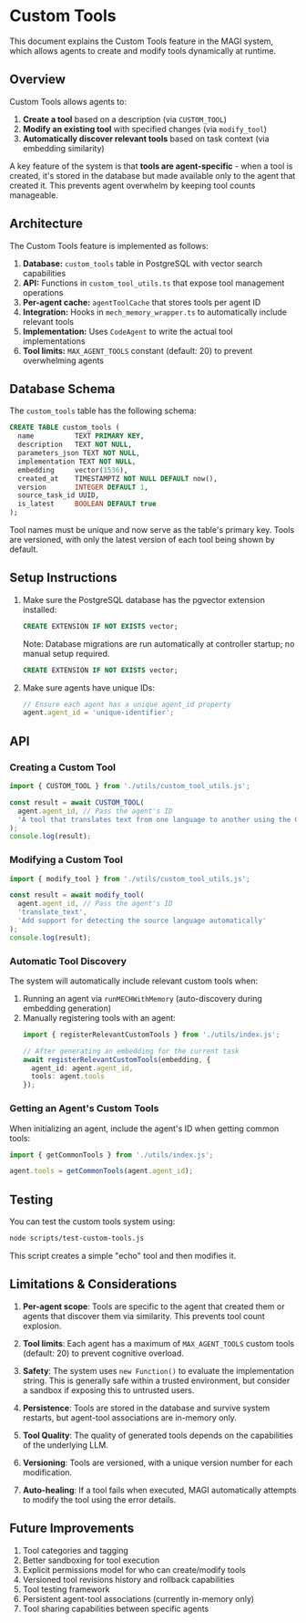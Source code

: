 # Custom Tools

This document explains the Custom Tools feature in the MAGI system, which allows agents to create and modify tools dynamically at runtime.

## Overview

Custom Tools allows agents to:

1. **Create a tool** based on a description (via `CUSTOM_TOOL`)
2. **Modify an existing tool** with specified changes (via `modify_tool`)
3. **Automatically discover relevant tools** based on task context (via embedding similarity)

A key feature of the system is that **tools are agent-specific** - when a tool is created, it's stored in the database but made available only to the agent that created it. This prevents agent overwhelm by keeping tool counts manageable.

## Architecture

The Custom Tools feature is implemented as follows:

1. **Database:** `custom_tools` table in PostgreSQL with vector search capabilities
2. **API:** Functions in `custom_tool_utils.ts` that expose tool management operations
3. **Per-agent cache:** `agentToolCache` that stores tools per agent ID
4. **Integration:** Hooks in `mech_memory_wrapper.ts` to automatically include relevant tools
5. **Implementation:** Uses `CodeAgent` to write the actual tool implementations
6. **Tool limits:** `MAX_AGENT_TOOLS` constant (default: 20) to prevent overwhelming agents

## Database Schema

The `custom_tools` table has the following schema:

```sql
CREATE TABLE custom_tools (
  name          TEXT PRIMARY KEY,
  description   TEXT NOT NULL,
  parameters_json TEXT NOT NULL,
  implementation TEXT NOT NULL,
  embedding     vector(1536),
  created_at    TIMESTAMPTZ NOT NULL DEFAULT now(),
  version       INTEGER DEFAULT 1,
  source_task_id UUID,
  is_latest     BOOLEAN DEFAULT true
);
```

Tool names must be unique and now serve as the table's primary key. Tools are versioned, with only the latest version of each tool being shown by default.

## Setup Instructions

1. Make sure the PostgreSQL database has the pgvector extension installed:
   ```sql
   CREATE EXTENSION IF NOT EXISTS vector;
   ```

   Note: Database migrations are run automatically at controller startup; no manual setup required.
   ```sql
   CREATE EXTENSION IF NOT EXISTS vector;
   ```

2. Make sure agents have unique IDs:
   ```typescript
   // Ensure each agent has a unique agent_id property
   agent.agent_id = 'unique-identifier';
   ```

## API

### Creating a Custom Tool

```typescript
import { CUSTOM_TOOL } from './utils/custom_tool_utils.js';

const result = await CUSTOM_TOOL(
  agent.agent_id, // Pass the agent's ID
  'A tool that translates text from one language to another using the Google Translate API'
);
console.log(result);
```

### Modifying a Custom Tool

```typescript
import { modify_tool } from './utils/custom_tool_utils.js';

const result = await modify_tool(
  agent.agent_id, // Pass the agent's ID
  'translate_text', 
  'Add support for detecting the source language automatically'
);
console.log(result);
```

### Automatic Tool Discovery

The system will automatically include relevant custom tools when:

1. Running an agent via `runMECHWithMemory` (auto-discovery during embedding generation)
2. Manually registering tools with an agent:
   ```typescript
   import { registerRelevantCustomTools } from './utils/index.js';
   
   // After generating an embedding for the current task
   await registerRelevantCustomTools(embedding, {
     agent_id: agent.agent_id,
     tools: agent.tools
   });
   ```

### Getting an Agent's Custom Tools

When initializing an agent, include the agent's ID when getting common tools:

```typescript
import { getCommonTools } from './utils/index.js';

agent.tools = getCommonTools(agent.agent_id);
```

## Testing

You can test the custom tools system using:

```bash
node scripts/test-custom-tools.js
```

This script creates a simple "echo" tool and then modifies it.

## Limitations & Considerations

1. **Per-agent scope**: Tools are specific to the agent that created them or agents that discover them via similarity. This prevents tool count explosion.

2. **Tool limits**: Each agent has a maximum of `MAX_AGENT_TOOLS` custom tools (default: 20) to prevent cognitive overload.

3. **Safety**: The system uses `new Function()` to evaluate the implementation string. This is generally safe within a trusted environment, but consider a sandbox if exposing this to untrusted users.

4. **Persistence**: Tools are stored in the database and survive system restarts, but agent-tool associations are in-memory only.

5. **Tool Quality**: The quality of generated tools depends on the capabilities of the underlying LLM.

6. **Versioning**: Tools are versioned, with a unique version number for each modification.
7. **Auto-healing**: If a tool fails when executed, MAGI automatically attempts to modify the tool using the error details.

## Future Improvements

1. Tool categories and tagging
2. Better sandboxing for tool execution
3. Explicit permissions model for who can create/modify tools
4. Versioned tool revisions history and rollback capabilities
5. Tool testing framework
6. Persistent agent-tool associations (currently in-memory only)
7. Tool sharing capabilities between specific agents
